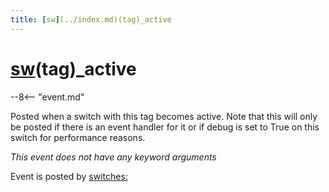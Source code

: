 ```yaml
---
title: [sw](../index.md)(tag)_active
---
```


# [sw](../index.md)(tag)_active


--8<-- "event.md"

Posted when a switch with this tag becomes active. Note that this will
only be posted if there is an event handler for it or if debug is set to
True on this switch for performance reasons.

*This event does not have any keyword arguments*

Event is posted by [switches:](../config/switches.md)
